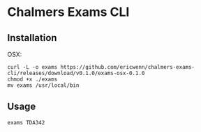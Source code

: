 # Chalmers Exams CLI

## Installation
OSX:
```
curl -L -o exams https://github.com/ericwenn/chalmers-exams-cli/releases/download/v0.1.0/exams-osx-0.1.0
chmod +x ./exams
mv exams /usr/local/bin
```

## Usage
```
exams TDA342
```
